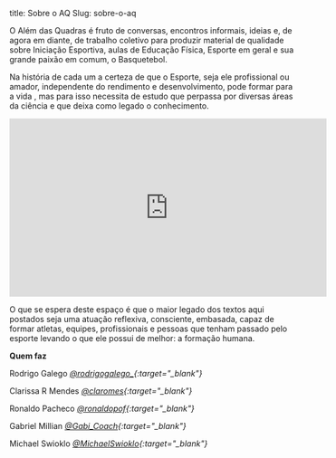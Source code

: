 title: Sobre o AQ
Slug: sobre-o-aq

O Além das Quadras é fruto de conversas, encontros informais, ideias e, de agora em diante, de trabalho coletivo para produzir material de qualidade sobre Iniciação Esportiva, aulas de Educação Física, Esporte em geral e sua grande paixão em comum, o Basquetebol.

Na história de cada um a certeza de que o Esporte, seja ele profissional ou amador, independente do rendimento e desenvolvimento, pode formar para a vida , mas para isso necessita de estudo que perpassa por diversas áreas da ciência e que deixa como legado o conhecimento.

<iframe class="video-yt" width="560" height="315" src="https://www.youtube.com/embed/1fHXHOIGUZ0" title="Sobre o Além das Quadras" frameborder="0" allow="accelerometer; autoplay; clipboard-write; encrypted-media; gyroscope; picture-in-picture; web-share" allowfullscreen></iframe>

O que se espera deste espaço é que o maior legado dos textos aqui postados seja uma atuação reflexiva, consciente, embasada, capaz de formar atletas, equipes, profissionais e pessoas que tenham passado pelo esporte levando o que ele possui de melhor: a formação humana.

**Quem faz**

Rodrigo Galego *[@rodrigogalego_](https://twitter.com/rodrigogalego_){:target="_blank"}*

Clarissa R Mendes *[@claromes](https://twitter.com/claromes){:target="_blank"}*

Ronaldo Pacheco *[@ronaldopof](https://twitter.com/ronaldopof){:target="_blank"}*

Gabriel Millian *[@Gabi_Coach](https://twitter.com/Gabi_Coach){:target="_blank"}*

Michael Swioklo *[@MichaelSwioklo](https://twitter.com/MichaelSwioklo){:target="_blank"}*
